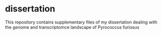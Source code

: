 # dissertation
This repository contains supplementary files of my dissertation dealing with the genome and transcriptomce landscape of Pyrococcus furiosus
